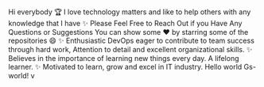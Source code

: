 Hi everybody 
🏆 I love technology matters and like to help others with any knowledge that I have
✨ Please Feel Free to Reach Out if you Have Any Questions or Suggestions
You can show some ❤️   by starring some of the repositories 😄
✨ Enthusiastic DevOps eager to contribute to team success through hard work,
Attention to detail and excellent organizational skills.
✨ Believes in the importance of learning new things every day.
A lifelong learner.
✨ Motivated to learn, grow and excel in IT industry.
Hello world Gs-world! v

